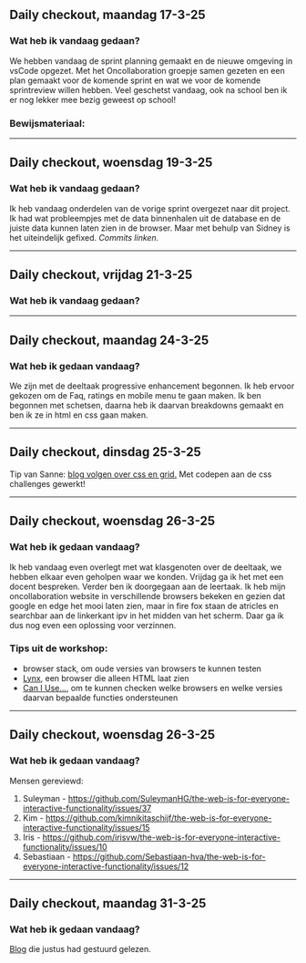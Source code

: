 ## Daily checkout, maandag 17-3-25
### Wat heb ik vandaag gedaan?
We hebben vandaag de sprint planning gemaakt en de nieuwe omgeving in vsCode opgezet. Met het Oncollaboration groepje samen gezeten en een plan gemaakt voor de komende sprint en wat we voor de komende sprintreview willen hebben. Veel geschetst vandaag, ook na school ben ik er nog lekker mee bezig geweest op school!

### Bewijsmateriaal:

***
## Daily checkout, woensdag 19-3-25
### Wat heb ik vandaag gedaan?
Ik heb vandaag onderdelen van de vorige sprint overgezet naar dit project. Ik had wat probleempjes met de data binnenhalen uit de database en de juiste data kunnen laten zien in de browser. Maar met behulp van Sidney is het uiteindelijk gefixed. *Commits linken.* 

***
## Daily checkout, vrijdag 21-3-25
### Wat heb ik vandaag gedaan?

***
## Daily checkout, maandag 24-3-25
### Wat heb ik gedaan vandaag?
We zijn met de deeltaak progressive enhancement begonnen. Ik heb ervoor gekozen om de Faq, ratings en mobile menu te gaan maken. Ik ben begonnen met schetsen, daarna heb ik daarvan breakdowns gemaakt en ben ik ze in html en css gaan maken.

***
## Daily checkout, dinsdag 25-3-25
Tip van Sanne: [blog volgen over css en grid.](https://www.joshwcomeau.com/about-josh/)
Met codepen aan de css challenges gewerkt! 

***
## Daily checkout, woensdag 26-3-25
### Wat heb ik gedaan vandaag?
Ik heb vandaag even overlegt met wat klasgenoten over de deeltaak, we hebben elkaar even geholpen waar we konden. Vrijdag ga ik het met een docent bespreken. Verder ben ik doorgegaan aan de leertaak. Ik heb mijn oncollaboration website in verschillende browsers bekeken en gezien dat google en edge het mooi laten zien, maar in fire fox staan de atricles en searchbar aan de linkerkant ipv in het midden van het scherm. Daar ga ik dus nog even een oplossing voor verzinnen. 

### Tips uit de workshop:
- browser stack, om oude versies van browsers te kunnen testen
- [Lynx](https://lynx.browser.org/), een browser die alleen HTML laat zien
- [Can I Use...](https://caniuse.com/), om te kunnen checken welke browsers en welke versies daarvan bepaalde functies ondersteunen

***
## Daily checkout, woensdag 26-3-25
### Wat heb ik gedaan vandaag?
Mensen gereviewd:
1. Suleyman - https://github.com/SuleymanHG/the-web-is-for-everyone-interactive-functionality/issues/37
2. Kim - https://github.com/kimnikitaschijf/the-web-is-for-everyone-interactive-functionality/issues/15
3. Iris - https://github.com/irisvw/the-web-is-for-everyone-interactive-functionality/issues/10
4. Sebastiaan -  https://github.com/Sebastiaan-hva/the-web-is-for-everyone-interactive-functionality/issues/12

***
## Daily checkout, maandag 31-3-25
### Wat heb ik gedaan vandaag?

[Blog](https://lagunab.com/magazine/essay-there-is-no-nice-web-yet-by-bri-griffin) die justus had gestuurd gelezen.